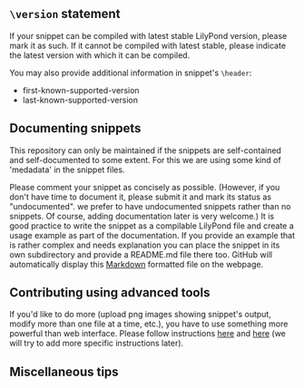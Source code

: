 
`\version` statement
--------------------

If your snippet can be compiled with latest stable LilyPond version,
please mark it as such.  If it cannot be compiled with latest stable,
please indicate the latest version with which it can be compiled.

You may also provide additional information in snippet's `\header`:
- first-known-supported-version
- last-known-supported-version


Documenting snippets
--------------------

This repository can only be maintained if the snippets are self-contained
and self-documented to some extent. For this we are using some kind of
'medadata' in the snippet files.

Please comment your snippet as concisely as possible.
(However, if you don't have time to document it, please submit it and
mark its status as "undocumented". we prefer to have undocumented snippets
rather than no snippets.  Of course, adding documentation later is very
welcome.)
It is good practice to write the snippet as a compilable
LilyPond file and create a usage example as part of the
documentation.
If you provide an example that is rather complex and needs
explanation you can place the snippet in its own subdirectory
and provide a README.md file there too.
GitHub will automatically display this
[Markdown](http://en.wikipedia.org/wiki/Markdown)
formatted file on the webpage.


Contributing using advanced tools
---------------------------------

If you'd like to do more (upload png images showing snippet's
output, modify more than one file at a time, etc.), you have to
use something more powerful than web interface.  Please follow
instructions [here](http://help.github.com/articles/set-up-git)
and [here](http://help.github.com/articles/fork-a-repo)
(we will try to add more specific instructions later).


Miscellaneous tips
------------------

